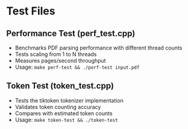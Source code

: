 # Test Files

## Performance Test (perf_test.cpp)
- Benchmarks PDF parsing performance with different thread counts
- Tests scaling from 1 to N threads
- Measures pages/second throughput
- Usage: `make perf-test && ./perf-test input.pdf`

## Token Test (token_test.cpp)
- Tests the tiktoken tokenizer implementation
- Validates token counting accuracy
- Compares with estimated token counts
- Usage: `make token-test && ./token-test`